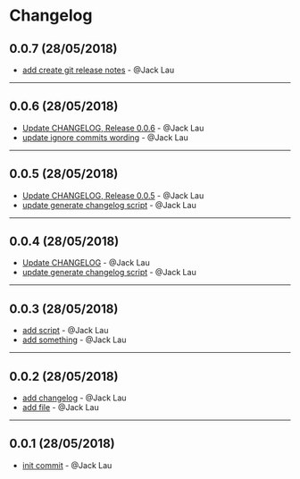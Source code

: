 # Changelog

## 0.0.7 (28/05/2018)
- [add create git release notes](https://github.com/jacklau-neat/test-release-notes/commit/4513c797988bebba899c9b9359629379cadbd758) - @Jack Lau

---

## 0.0.6 (28/05/2018)
- [Update CHANGELOG, Release 0.0.6](https://github.com/jacklau-neat/test-release-notes/commit/6d070f097b2159932e201a455cf2a7bf9a41988a) - @Jack Lau
- [update ignore commits wording](https://github.com/jacklau-neat/test-release-notes/commit/0511a9e7e567042a0d3f22dcc785b7b69992602d) - @Jack Lau

---

## 0.0.5 (28/05/2018)
- [Update CHANGELOG, Release 0.0.5](https://github.com/jacklau-neat/test-release-notes/commit/3333b7ab0963dbb4426c1f38dff93063b8a17e2e) - @Jack Lau
- [update generate changelog script](https://github.com/jacklau-neat/test-release-notes/commit/2a19abf8a039d2f13eb81013bd3a0b7b33ca9b7f) - @Jack Lau

---

## 0.0.4 (28/05/2018)
- [Update CHANGELOG](https://github.com/jacklau-neat/test-release-notes/commit/1dce8763f3fc132e99c1415d0f3d34bc3372cb10) - @Jack Lau
- [update generate changelog script](https://github.com/jacklau-neat/test-release-notes/commit/48172f838666eb4b5f9daa2d67a8bf804b65455f) - @Jack Lau

---

## 0.0.3 (28/05/2018)
- [add script](https://github.com/jacklau-neat/test-release-notes/commit/b1b57b3b3843b5891e01e417be72748f61b75166) - @Jack Lau
- [add something](https://github.com/jacklau-neat/test-release-notes/commit/3c5dd356181aeb3875f408dc99233b75e17ed30f) - @Jack Lau

---

## 0.0.2 (28/05/2018)
- [add changelog](https://github.com/jacklau-neat/test-release-notes/commit/570b7d22fe467a42b4d559483f8b9a7fb0404c2d) - @Jack Lau
- [add file](https://github.com/jacklau-neat/test-release-notes/commit/4f3ff8c781a0f724e50eaffd70b4e616939a52d8) - @Jack Lau

---

## 0.0.1 (28/05/2018)
- [init commit](https://github.com/jacklau-neat/test-release-notes/commit/9d2840e5f9e6e9b12bc503504d694e0f49b61327) - @Jack Lau
